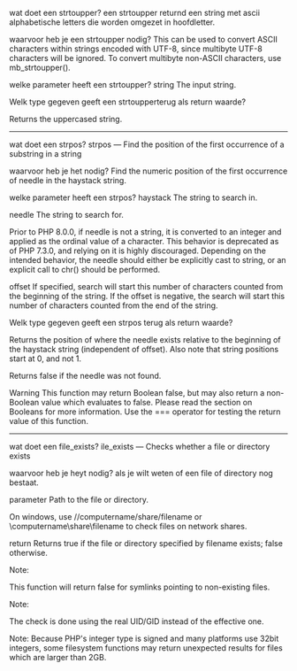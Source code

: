 wat doet een strtoupper?
een strtoupper returnd een string met ascii alphabetische letters die worden omgezet in hoofdletter.

waarvoor heb je een strtoupper nodig?
This can be used to convert ASCII characters within strings encoded with UTF-8, since multibyte UTF-8 characters will be ignored. To convert multibyte non-ASCII characters, use mb_strtoupper().

welke parameter heeft een strtoupper?
string
The input string.

Welk type gegeven geeft een strtoupperterug als return waarde?

Returns the uppercased string.

-------------------------------------------

wat doet een strpos?
strpos — Find the position of the first occurrence of a substring in a string

waarvoor heb je het nodig?
Find the numeric position of the first occurrence of needle in the haystack string.

welke parameter heeft een strpos?
haystack
The string to search in.

needle
The string to search for.

Prior to PHP 8.0.0, if needle is not a string, it is converted to an integer and applied as the ordinal value of a character. This behavior is deprecated as of PHP 7.3.0, and relying on it is highly discouraged. Depending on the intended behavior, the needle should either be explicitly cast to string, or an explicit call to chr() should be performed.

offset
If specified, search will start this number of characters counted from the beginning of the string. If the offset is negative, the search will start this number of characters counted from the end of the string.

Welk type gegeven geeft een strpos terug als return waarde?

Returns the position of where the needle exists relative to the beginning of the haystack string (independent of offset). Also note that string positions start at 0, and not 1.

Returns false if the needle was not found.

Warning
This function may return Boolean false, but may also return a non-Boolean value which evaluates to false. Please read the section on Booleans for more information. Use the === operator for testing the return value of this function.

--------------------------------------------

wat doet een file_exists?
ile_exists — Checks whether a file or directory exists

waarvoor heb je heyt nodig?
als je wilt weten of een file of directory nog bestaat.

parameter
Path to the file or directory.

On windows, use //computername/share/filename or \\computername\share\filename to check files on network shares.

return
Returns true if the file or directory specified by filename exists; false otherwise.

Note:

This function will return false for symlinks pointing to non-existing files.

Note:

The check is done using the real UID/GID instead of the effective one.

Note: Because PHP's integer type is signed and many platforms use 32bit integers, some filesystem functions may return unexpected results for files which are larger than 2GB.